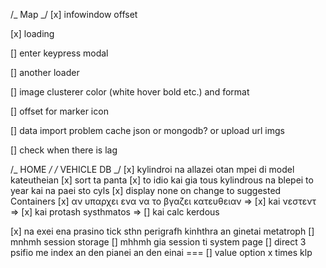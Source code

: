 /_ Map _/
[x] infowindow offset

[x] loading

[] enter keypress modal

[] another loader

[] image clusterer color (white hover bold etc.) and format

[] offset for marker icon

[] data import problem cache json or mongodb? or upload url imgs

[] check when there is lag

/_ HOME _/
/_ VEHICLE DB _/
[x] kylindroi na allazei otan mpei di model kateutheian
[x] sort ta panta
[x] to idio kai gia tous kylindrous na blepei to year kai na paei sto cyls
[x] display none on change to suggested Containers
[x] αν υπαρχει ενα να το βγαζει κατευθειαν =>
[x] kai νεστεντ =>
[x] kai protash systhmatos =>
[] kai calc kerdous

[x] na exei ena prasino tick sthn perigrafh kinhthra an ginetai metatroph
[] mnhmh session storage
[] mhhmh gia session ti system page
[] direct 3 psifio me index an den pianei an den einai ===
[] value option x times klp
